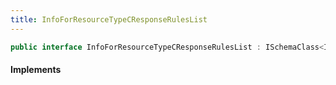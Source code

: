 ```yaml
---
title: InfoForResourceTypeCResponseRulesList
---
```


```csharp
public interface InfoForResourceTypeCResponseRulesList : ISchemaClass<InfoForResourceTypeCResponseRulesList>, ISchemaField, ISchemaClass, INativeHandle
```

#### Implements

